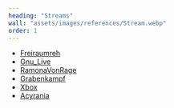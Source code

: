 ```yaml
---
heading: "Streams"
wall: "assets/images/references/Stream.webp"
order: 1
---
```

<ul class="list-inner text-center">
    <li><a href="https://youtu.be/PifN8fCVkq0">Freiraumreh</a></li>
    <li><a href="https://www.instagram.com/p/CQbdfpIgtjt/">Gnu_Live</a></li>
    <li><a href="https://www.twitch.tv/ramonavonrage">RamonaVonRage</a></li>
    <li><a href="https://youtu.be/B26pO3c6dqo">Grabenkampf</a></li>
    <li><a href="https://youtu.be/PKG_mRG1PfQ">Xbox</a></li>
    <li><a href="https://youtu.be/54FLyfCzQNY">Acyrania</a></li>
</ul>
